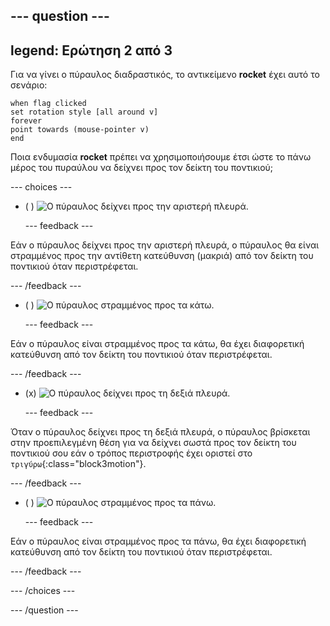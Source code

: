 --- question ---
---
legend: Ερώτηση 2 από 3
---

Για να γίνει ο πύραυλος διαδραστικός, το αντικείμενο **rocket** έχει αυτό το σενάριο:

```blocks3
when flag clicked
set rotation style [all around v]
forever
point towards (mouse-pointer v)
end
```

Ποια ενδυμασία **rocket** πρέπει να χρησιμοποιήσουμε έτσι ώστε το πάνω μέρος του πυραύλου να δείχνει προς τον δείκτη του ποντικιού;

--- choices ---

- ( ) ![Ο πύραυλος δείχνει προς την αριστερή πλευρά.](images/rocket_left.png)

  --- feedback ---

Εάν ο πύραυλος δείχνει προς την αριστερή πλευρά, ο πύραυλος θα είναι στραμμένος προς την αντίθετη κατεύθυνση (μακριά) από τον δείκτη του ποντικιού όταν περιστρέφεται.

  --- /feedback ---

- ( ) ![Ο πύραυλος στραμμένος προς τα κάτω.](images/rocket_down.png)

  --- feedback ---

Εάν ο πύραυλος είναι στραμμένος προς τα κάτω, θα έχει διαφορετική κατεύθυνση από τον δείκτη του ποντικιού όταν περιστρέφεται.

  --- /feedback ---

- (x) ![Ο πύραυλος δείχνει προς τη δεξιά πλευρά.](images/rocket_right.png)

  --- feedback ---

Όταν ο πύραυλος δείχνει προς τη δεξιά πλευρά, ο πύραυλος βρίσκεται στην προεπιλεγμένη θέση για να δείχνει σωστά προς τον δείκτη του ποντικιού σου εάν ο τρόπος περιστροφής έχει οριστεί στο `τριγύρω`{:class="block3motion"}.

  --- /feedback ---

- ( ) ![Ο πύραυλος στραμμένος προς τα πάνω.](images/rocket_up.png)

  --- feedback ---

Εάν ο πύραυλος είναι στραμμένος προς τα πάνω, θα έχει διαφορετική κατεύθυνση από τον δείκτη του ποντικιού όταν περιστρέφεται.

  --- /feedback ---

--- /choices ---

--- /question ---
